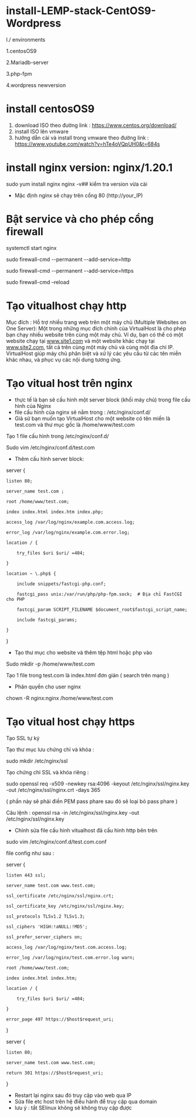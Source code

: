# install-LEMP-stack-CentOS9-Wordpress
I./ environments

1.centosOS9

2.Mariadb-server

3.php-fpm

4.wordpress newversion

# install centosOS9
1. download ISO theo đường link : https://www.centos.org/download/
2. install ISO lên vmware
3. hướng dẫn cài và install trong vmware theo đường link : https://www.youtube.com/watch?v=hTe4oVQpUH0&t=684s
# install nginx version: nginx/1.20.1
sudo yum install nginx
nginx -v## kiểm tra version vừa cài
- Mặc định nginx sẽ chạy trên cổng 80 (http://your_IP)
# Bật service và cho phép cổng firewall
systemctl start nginx

sudo firewall-cmd --permanent --add-service=http

sudo firewall-cmd --permanent --add-service=https

sudo firewall-cmd –reload

# Tạo vitualhost chạy http
Mục đích : Hỗ trợ nhiều trang web trên một máy chủ (Multiple Websites on One Server): Một trong những mục đích chính của VirtualHost là cho phép bạn chạy nhiều website trên cùng một máy chủ. Ví dụ, bạn có thể có một website chạy tại www.site1.com và một website khác chạy tại www.site2.com, tất cả trên cùng một máy chủ và cùng một địa chỉ IP. VirtualHost giúp máy chủ phân biệt và xử lý các yêu cầu từ các tên miền khác nhau, và phục vụ các nội dung tương ứng.

# Tạo vitual host trên nginx 
-	thực tế là bạn sẽ cấu hình một server block (khối máy chủ) trong file cấu hình của Nginx
-	file cấu hình của nginx sẽ nằm trong : /etc/nginx/conf.d/
-	Giả sử bạn muốn tạo VirtualHost cho một website có tên miền là test.com và thư mục gốc là /home/www/test.com
  
Tạo 1 file cấu hình trong /etc/nginx/conf.d/

Sudo vim /etc/nginx/conf.d/test.com

- Thêm cấu hình server block:

server {

    listen 80;
    
    server_name test.com ;
    
    root /home/www/test.com;  
    
    index index.html index.htm index.php;
    
    access_log /var/log/nginx/example.com.access.log;
    
    error_log /var/log/nginx/example.com.error.log;	
    
    location / {
    
        try_files $uri $uri/ =404;  
	
    } 	

    location ~ \.php$ {
    
        include snippets/fastcgi-php.conf;
	
        fastcgi_pass unix:/var/run/php/php-fpm.sock;  # Địa chỉ FastCGI cho PHP
	
        fastcgi_param SCRIPT_FILENAME $document_root$fastcgi_script_name;
	
        include fastcgi_params;
	
    }
    
}

- Tạo thư mục cho website và thêm tệp html hoặc php vào

Sudo mkdir -p /home/www/test.com

Tạo 1 file trong test.com là index.html đơn giản ( search trên mạng )

- Phân quyền cho user nginx
  
chown -R nginx:nginx /home/www/test.com 

# Tạo vitual host chạy https 

Tạo SSL tự ký 

Tạo thư mục lưu chứng chỉ và khóa : 

sudo mkdir /etc/nginx/ssl

Tạo chứng chỉ SSL và khóa riêng : 

sudo openssl req -x509 -newkey rsa:4096 -keyout /etc/nginx/ssl/nginx.key -out /etc/nginx/ssl/nginx.crt -days 365

 (  phần này sẽ phải điền PEM pass phare sau đó sẽ loại bỏ pass phare ) 
 
Câu lệnh : openssl rsa -in /etc/nginx/ssl/nginx.key -out /etc/nginx/ssl/nginx.key

- Chỉnh sửa file cấu hình vitualhost đã cấu hình http bên trên

sudo vim /etc/nginx/conf.d/test.com.conf

file config như sau : 

server {

    listen 443 ssl;
    
    server_name test.com www.test.com;

    ssl_certificate /etc/nginx/ssl/nginx.crt;
    
    ssl_certificate_key /etc/nginx/ssl/nginx.key;

    ssl_protocols TLSv1.2 TLSv1.3;
    
    ssl_ciphers 'HIGH:!aNULL:!MD5';
    
    ssl_prefer_server_ciphers on;

    access_log /var/log/nginx/test.com.access.log;
    
    error_log /var/log/nginx/test.com.error.log warn;

    root /home/www/test.com;
    
    index index.html index.htm;

    location / {
    
        try_files $uri $uri/ =404;
	
    }

    error_page 497 https://$host$request_uri;
    
}

server {

    listen 80;
    
    server_name test.com www.test.com;

    return 301 https://$host$request_uri;
}

- Restart lại nginx sau đó truy cập vào web qua IP 
- Sửa file etc host trên hệ điều hành để truy cập qua domain
- lưu ý : tắt SElinux không sẽ không truy cập được
